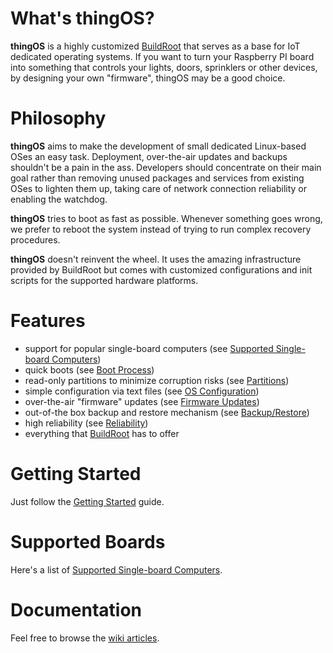 # What's thingOS?

**thingOS** is a highly customized [BuildRoot](https://buildroot.uclibc.org) that serves as a base for IoT dedicated operating systems. If you want to turn your Raspberry PI board into something that controls your lights, doors, sprinklers or other devices, by designing your own "firmware", thingOS may be a good choice.

# Philosophy

**thingOS** aims to make the development of small dedicated Linux-based OSes an easy task. Deployment, over-the-air updates and backups shouldn't be a pain in the ass. Developers should concentrate on their main goal rather than removing unused packages and services from existing OSes to lighten them up, taking care of network connection reliability or enabling the watchdog.

**thingOS** tries to boot as fast as possible. Whenever something goes wrong, we prefer to reboot the system instead of trying to run complex recovery procedures.

**thingOS** doesn't reinvent the wheel. It uses the amazing infrastructure provided by BuildRoot but comes with customized configurations and init scripts for the supported hardware platforms.

# Features

 * support for popular single-board computers (see [Supported Single-board Computers](https://github.com/ccrisan/thingos/wiki/Supported-Single-board-Computers))
 * quick boots (see [Boot Process](https://github.com/ccrisan/thingos/wiki/Boot-Process))
 * read-only partitions to minimize corruption risks (see [Partitions](https://github.com/ccrisan/thingos/wiki/Partitions))
 * simple configuration via text files (see [OS Configuration](https://github.com/ccrisan/thingos/wiki/OS-Configuration))
 * over-the-air "firmware" updates (see [Firmware Updates](https://github.com/ccrisan/thingos/wiki/Firmware-Updates))
 * out-of-the box backup and restore mechanism (see [Backup/Restore](https://github.com/ccrisan/thingos/wiki/Backup-Restore))
 * high reliability (see [Reliability](https://github.com/ccrisan/thingos/wiki/Reliability))
 * everything that [BuildRoot](https://buildroot.uclibc.org) has to offer

# Getting Started

Just follow the [Getting Started](https://github.com/ccrisan/thingos/wiki/Getting-Started) guide.

# Supported Boards

Here's a list of [Supported Single-board Computers](https://github.com/ccrisan/thingos/wiki/Supported-Single-board-Computers).

# Documentation

Feel free to browse the [wiki articles](https://github.com/ccrisan/thingos/wiki).
